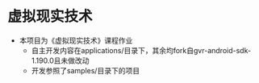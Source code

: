 # 虚拟现实技术

- 本项目为《虚拟现实技术》课程作业
  - 自主开发内容在applications/目录下，其余均fork自gvr-android-sdk-1.190.0且未做改动
  - 开发参照了samples/目录下的项目